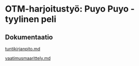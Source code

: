 # OTM-harjoitustyö: Puyo Puyo -tyylinen peli

## Dokumentaatio
[tuntikirjanpito.md](https://github.com/villekov1/otm-harjoitustyo/blob/master/dokumentointi/tuntikirjanpito.md)

[vaatimusmaarittely.md](https://github.com/villekov1/otm-harjoitustyo/blob/master/dokumentointi/vaatimusmaarittely.md)
